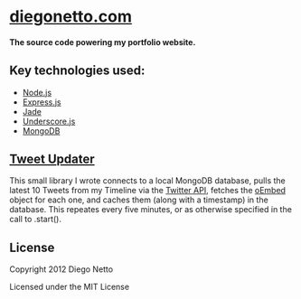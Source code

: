 # [diegonetto.com](http://diegonetto.com/)

#### The source code powering my portfolio website. 

## Key technologies used:
- [Node.js](http://nodejs.org/)
- [Express.js](http://expressjs.com/)
- [Jade](http://jade-lang.com/)
- [Underscore.js](http://underscorejs.org/)
- [MongoDB](https://github.com/mongodb/node-mongodb-native)


## [Tweet Updater](https://github.com/diegonetto/diegonetto.com/blob/master/lib/tweet-updater.js)

This small library I wrote connects to a local MongoDB database, pulls the latest 10 Tweets from my Timeline via the [Twitter API](http://dev.twitter.com/docs/api/1/get/statuses/user_timeline), fetches the [oEmbed](http://dev.twitter.com/docs/api/1/get/statuses/oembed) object for each one, and caches them (along with a timestamp) in the database. This repeates every five minutes, or as otherwise specified in the call to .start().

## License

Copyright 2012 Diego Netto

Licensed under the MIT License
